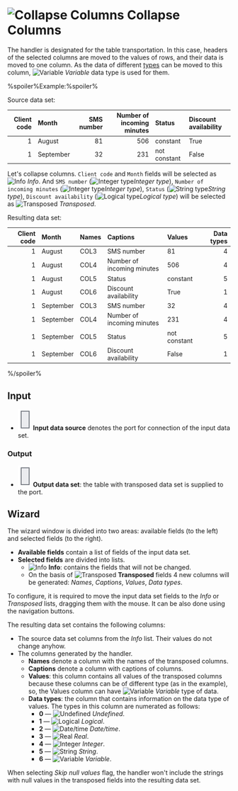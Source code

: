 # ![Collapse Columns](../../images/icons/components/column-flipping_default.svg) Collapse Columns

The handler is designated for the table transportation. In this case, headers of the selected columns are moved to the values of rows, and their data is moved to one column. As the data of different [types](../../data/datatype.md) can be moved to this column, ![Variable](../../images/icons/data-types/variant_default.svg) *Variable* data type is used for them.

%spoiler%Example:%spoiler%

Source data set:

| Client code | Month | SMS number | Number of incoming minutes | Status | Discount availability |
| ----------: | :---- | ---------: | --------------: | :----- | :------------- |
| 1 | August | 81 | 506 | constant | True |
| 1 | September | 32 | 231 | not constant | False |

Let's collapse columns. `Client code` and `Month` fields will be selected as ![Info](../../images/icons/usage-types/unspecified_default.svg) *Info*. And `SMS number` (![Integer type](../../images/icons/data-types/integer_default.svg)*Integer type*), `Number of incoming minutes` (![Integer type](../../images/icons/data-types/integer_default.svg)*Integer type*), `Status` (![String type](../../images/icons/data-types/string_default.svg)*String type*), `Discount availability` (![Logical type](../../images/icons/data-types/boolean_default.svg)*Logical type*) will be selected as ![Transposed](../../images/icons/dataset-operations/dsa-flipping_default.svg) *Transposed*.

Resulting data set:

| Client code | Month | Names | Captions | Values | Data types |
| ----------: | :---- | :---- | :---- | :------- | ----------: |
| 1 | August | COL3 | SMS number | 81 | 4 |
| 1 | August | COL4 | Number of incoming minutes | 506 | 4 |
| 1 | August | COL5 | Status | constant | 5 |
| 1 | August | COL6 | Discount availability | True | 1 |
| 1 | September | COL3 | SMS number | 32 | 4 |
| 1 | September | COL4 | Number of incoming minutes | 231 | 4 |
| 1 | September | COL5 | Status | not constant | 5 |
| 1 | September | COL6 | Discount availability | False | 1 |

%/spoiler%

## Input

* ![Input data source](../../images/icons/app/node/ports/inputs/table_inactive.svg) **Input data source** denotes the port for connection of the input data set.

### Output

* ![Output data source](../../images/icons/app/node/ports/inputs/table_inactive.svg) **Output data set**: the table with transposed data set is supplied to the port.

## Wizard

The wizard window is divided into two areas: available fields (to the left) and selected fields (to the right).

* **Available fields** contain a list of fields of the input data set.
* **Selected fields** are divided into lists.
   * ![Info](../../images/icons/usage-types/unspecified_default.svg) **Info**: contains the fields that will not be changed.
   * On the basis of ![Transposed](../../images/icons/dataset-operations/dsa-flipping_default.svg) **Transposed** fields 4 new columns will be generated: *Names*, *Captions*, *Values*, *Data types*.

To configure, it is required to move the input data set fields to the *Info* or *Transposed* lists, dragging them with the mouse. It can be also done using the navigation buttons.

The resulting data set contains the following columns:

* The source data set columns from the *Info* list. Their values do not change anyhow.
* The columns generated by the handler.
   * **Names** denote a column with the names of the transposed columns.
   * **Captions** denote a column with captions of columns.
   * **Values**: this column contains all values of the transposed columns because these columns can be of different type (as in the example), so, the Values column can have ![Variable](../../images/icons/data-types/variant_default.svg) *Variable* type of data.
   * **Data types**: the column that contains information on the data type of values. The types in this column are numerated as follows:
      * **0** — ![Undefined](../../images/icons/data-types/none_default.svg) *Undefined*.
      * **1** — ![Logical](../../images/icons/data-types/boolean_default.svg) *Logical*.
      * **2** — ![Date/time](../../images/icons/data-types/datetime_default.svg) *Date/time*.
      * **3** — ![Real](../../images/icons/data-types/float_default.svg) *Real*.
      * **4** — ![Integer](../../images/icons/data-types/integer_default.svg) *Integer*.
      * **5** — ![String](../../images/icons/data-types/string_default.svg) *String*.
      * **6** — ![Variable](../../images/icons/data-types/variant_default.svg) *Variable*.

When selecting *Skip null values* flag, the handler won't include the strings with null values in the transposed fields into the resulting data set.
